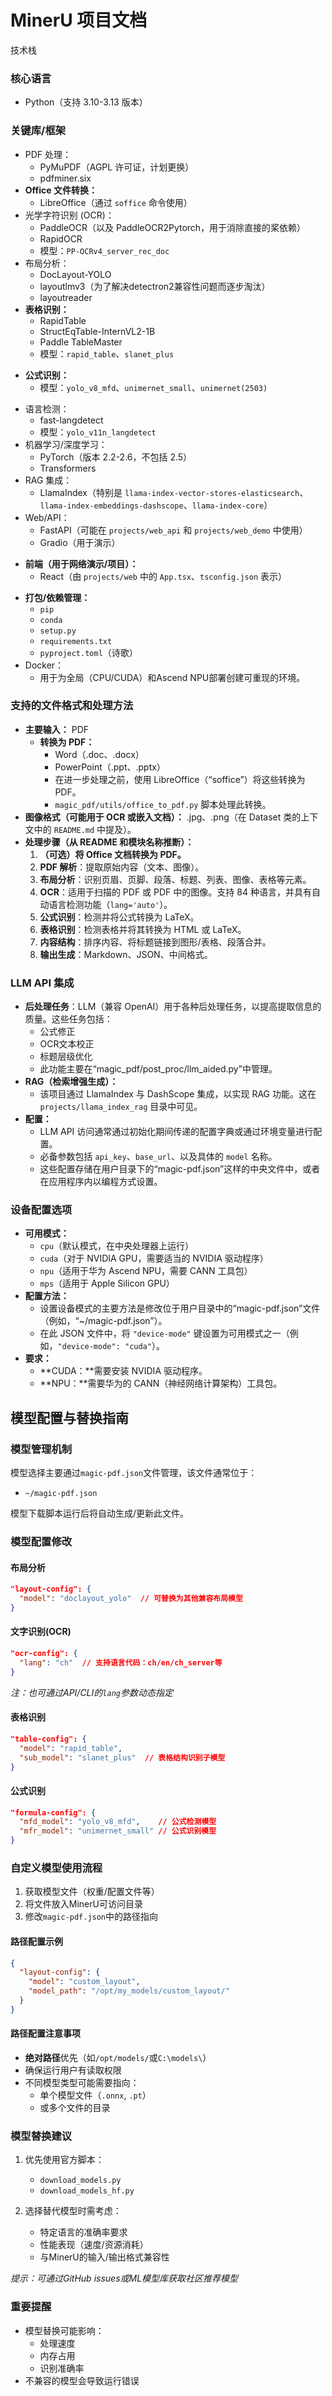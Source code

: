# MinerU 项目文档

技术栈

### 核心语言

* Python（支持 3.10-3.13 版本）

### 关键库/框架

- PDF 处理：
  * PyMuPDF（AGPL 许可证，计划更换）
  * pdfminer.six
- **Office 文件转换：**
  * LibreOffice（通过 `soffice` 命令使用）
- 光学字符识别 (OCR)：
  * PaddleOCR（以及 PaddleOCR2Pytorch，用于消除直接的桨依赖）
  * RapidOCR
  * 模型：`PP-OCRv4_server_rec_doc`
- 布局分析：
  * DocLayout-YOLO
  * layoutlmv3（为了解决detectron2兼容性问题而逐步淘汰）
  * layoutreader
- **表格识别：**
  * RapidTable
  * StructEqTable-InternVL2-1B
  * Paddle TableMaster
  * 模型：`rapid_table`、`slanet_plus`
* **公式识别：**
  * 模型：`yolo_v8_mfd`、`unimernet_small`、`unimernet(2503)`
- 语言检测：
  * fast-langdetect
  * 模型：`yolo_v11n_langdetect`
- 机器学习/深度学习：
  * PyTorch（版本 2.2-2.6，不包括 2.5）
  * Transformers
- RAG 集成：
  * LlamaIndex（特别是 `llama-index-vector-stores-elasticsearch`、`llama-index-embeddings-dashscope`、`llama-index-core`）
- Web/API：
  * FastAPI（可能在 `projects/web_api` 和 `projects/web_demo` 中使用）
  * Gradio（用于演示）
* **前端（用于网络演示/项目）：**
    * React（由 `projects/web` 中的 `App.tsx`、`tsconfig.json` 表示）
- **打包/依赖管理：**
  * `pip`
  * `conda`
  * `setup.py`
  * `requirements.txt`
  * `pyproject.toml`（诗歌）
- Docker：
  * 用于为全局（CPU/CUDA）和Ascend NPU部署创建可重现的环境。

### 支持的文件格式和处理方法

* **主要输入：** PDF
  - **转换为 PDF：**
    * Word（.doc、.docx）
    * PowerPoint（.ppt、.pptx）
    * 在进一步处理之前，使用 LibreOffice（“soffice”）将这些转换为 PDF。
    * `magic_pdf/utils/office_to_pdf.py` 脚本处理此转换。
* **图像格式（可能用于 OCR 或嵌入文档）：** .jpg、.png（在 Dataset 类的上下文中的 `README.md` 中提及）。
* **处理步骤（从 README 和模块名称推断）：**
    1. **（可选）将 Office 文档转换为 PDF。**
    2. **PDF 解析**：提取原始内容（文本、图像）。
    3. **布局分析**：识别页眉、页脚、段落、标题、列表、图像、表格等元素。
    4. **OCR**：适用于扫描的 PDF 或 PDF 中的图像。支持 84 种语言，并具有自动语言检测功能（`lang='auto'`）。
    5. **公式识别**：检测并将公式转换为 LaTeX。
    6. **表格识别**：检测表格并将其转换为 HTML 或 LaTeX。
    7. **内容结构**：排序内容、将标题链接到图形/表格、段落合并。
    8. **输出生成**：Markdown、JSON、中间格式。

### LLM API 集成

* **后处理任务**：LLM（兼容 OpenAI）用于各种后处理任务，以提高提取信息的质量。这些任务包括：
    * 公式修正
    * OCR文本校正
    * 标题层级优化
    * 此功能主要在“magic_pdf/post_proc/llm_aided.py”中管理。
* **RAG（检索增强生成）：** 
  * 该项目通过 LlamaIndex 与 DashScope 集成，以实现 RAG 功能。这在 `projects/llama_index_rag` 目录中可见。
* **配置：**
    * LLM API 访问通常通过初始化期间传递的配置字典或通过环境变量进行配置。
    * 必备参数包括 `api_key`、`base_url`、以及具体的 `model` 名称。
    * 这些配置存储在用户目录下的“magic-pdf.json”这样的中央文件中，或者在应用程序内以编程方式设置。

### 设备配置选项

* **可用模式：**
    * `cpu`（默认模式，在中央处理器上运行）
    * `cuda`（对于 NVIDIA GPU，需要适当的 NVIDIA 驱动程序）
    * `npu`（适用于华为 Ascend NPU，需要 CANN 工具包）
    * `mps`（适用于 Apple Silicon GPU）
* **配置方法：**
    * 设置设备模式的主要方法是修改位于用户目录中的“magic-pdf.json”文件（例如，“~/magic-pdf.json”）。
    * 在此 JSON 文件中，将 `"device-mode"` 键设置为可用模式之一（例如，`"device-mode": "cuda"`）。
* **要求：**
    * **CUDA：**需要安装 NVIDIA 驱动程序。
    * **NPU：**需要华为的 CANN（神经网络计算架构）工具包。


## 模型配置与替换指南

### 模型管理机制
模型选择主要通过`magic-pdf.json`文件管理，该文件通常位于：
- `~/magic-pdf.json`

模型下载脚本运行后将自动生成/更新此文件。

### 模型配置修改

#### 布局分析
```json
"layout-config": {
  "model": "doclayout_yolo"  // 可替换为其他兼容布局模型
}
```

#### 文字识别(OCR)
```json
"ocr-config": {
  "lang": "ch"  // 支持语言代码：ch/en/ch_server等
}
```
*注：也可通过API/CLI的`lang`参数动态指定*

#### 表格识别
```json
"table-config": {
  "model": "rapid_table",
  "sub_model": "slanet_plus"  // 表格结构识别子模型
}
```

#### 公式识别
```json
"formula-config": {
  "mfd_model": "yolo_v8_mfd",    // 公式检测模型
  "mfr_model": "unimernet_small" // 公式识别模型
}
```

### 自定义模型使用流程
1. 获取模型文件（权重/配置文件等）
2. 将文件放入MinerU可访问目录
3. 修改`magic-pdf.json`中的路径指向

#### 路径配置示例
```json
{
  "layout-config": {
    "model": "custom_layout",
    "model_path": "/opt/my_models/custom_layout/" 
  }
}
```

#### 路径配置注意事项
- **绝对路径**优先（如`/opt/models/`或`C:\models\`）
- 确保运行用户有读取权限
- 不同模型类型可能需要指向：
  - 单个模型文件（`.onnx`, `.pt`）
  - 或多个文件的目录

### 模型替换建议
1. 优先使用官方脚本：
   - `download_models.py` 
   - `download_models_hf.py`

2. 选择替代模型时需考虑：
   - 特定语言的准确率要求
   - 性能表现（速度/资源消耗）
   - 与MinerU的输入/输出格式兼容性

*提示：可通过GitHub issues或ML模型库获取社区推荐模型*

### 重要提醒
- 模型替换可能影响：
  - 处理速度
  - 内存占用
  - 识别准确率
- 不兼容的模型会导致运行错误